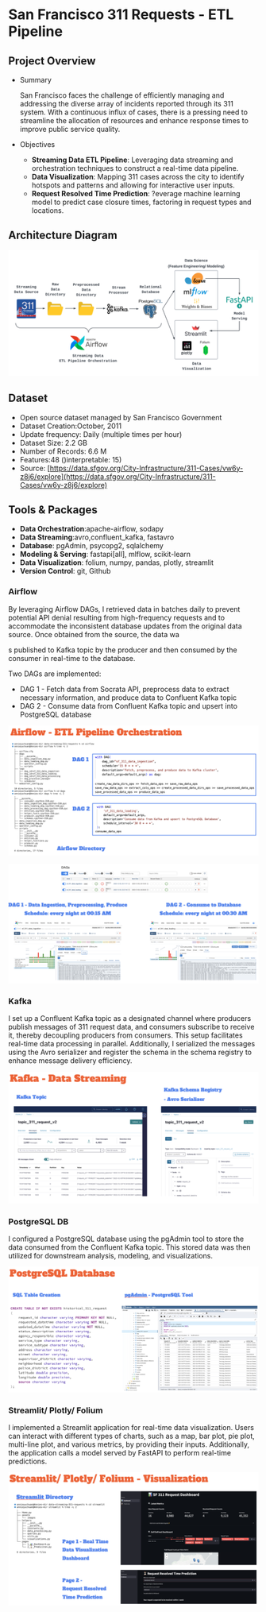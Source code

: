 # San Francisco 311 Requests - ETL Pipeline

## Project Overview

* Summary

  San Francisco faces the challenge of efficiently managing and addressing the diverse array of incidents reported through its 311 system. With a continuous influx of cases, there is a pressing need to streamline the allocation of resources and enhance response times to improve public service quality.
* Objectives

  * **Streaming Data ETL Pipeline**: Leveraging data streaming and orchestration techniques to construct a
    real-time data pipeline.
  * **Data Visualization**: Mapping 311 cases across the city to identify hotspots and patterns and allowing for interactive user inputs.
  * **Request Resolved Time Prediction**: ?everage machine learning model to predict case closure times, factoring in request types and locations.

## Architecture Diagram

![Alt text](./assets/images/sf_311_architecture.png)

## Dataset

* Open source dataset managed by San Francisco Government
* Dataset Creation:October, 2011
* Update frequency: Daily (multiple times per hour)
* Dataset Size: 2.2 GB
* Number of Records: 6.6 M
* Features:48 ()interpretable: 15)
* Source: [https://data.sfgov.org/City-Infrastructure/311-Cases/vw6y-z8j6/explore](https://data.sfgov.org/City-Infrastructure/311-Cases/vw6y-z8j6/explore)

## Tools & Packages

* **Data Orchestration**:apache-airflow, sodapy
* **Data Streaming**:avro,confluent_kafka, fastavro
* **Database**: pgAdmin, psycopg2, sqlalchemy
* **Modeling & Serving**: fastapi[all], mlflow, scikit-learn
* **Data Visualization**: folium, numpy, pandas, plotly, streamlit
* **Version Control**: git, Github

### Airflow

By leveraging Airflow DAGs, I retrieved data in batches daily to prevent potential API denial resulting from high-frequency requests and to accommodate the inconsistent database updates from the original data source. Once obtained from the source, the data wa

s published to Kafka topic by the producer and then consumed by the consumer in real-time to the database.

Two DAGs are implemented:

* DAG 1 - Fetch data from Socrata API, preprocess data to extract necessary information, and produce data to Confluent Kafka topic
* DAG 2 - Consume data from Confluent Kafka topic and upsert into PostgreSQL database

![Alt text](./assets/images/airflow_1.png)

![Alt text](./assets/images/airflow_2.png)

### Kafka

I set up a Confluent Kafka topic as a designated channel where producers publish messages of 311 request data, and consumers subscribe to receive it, thereby decoupling producers from consumers. This setup facilitates real-time data processing in parallel. Additionally, I serialized the messages using the Avro serializer and register the schema in the schema registry to enhance message delivery efficiency.


![Alt text](./assets/images/kafka.png)

### PostgreSQL DB

I configured a PostgreSQL database using the pgAdmin tool to store the data consumed from the Confluent Kafka topic. This stored data was then utilized for downstream analysis, modeling, and visualizations.

![Alt text](./assets/images/postgresql_db.png)

### Streamlit/ Plotly/ Folium

I implemented a Streamlit application for real-time data visualization. Users can interact with different types of charts, such as a map, bar plot, pie plot, multi-line plot, and various metrics, by providing their inputs. Additionally, the application calls a model served by FastAPI to perform real-time predictions.


![Alt text](./assets/images/streamlit.png)
